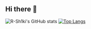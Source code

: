 ## Hi there 👋

<!--
**R-Sh1ki/R-Sh1ki** is a ✨ _special_ ✨ repository because its `README.md` (this file) appears on your GitHub profile.

Here are some ideas to get you started:

- 🔭 I’m currently working on ...
- 🌱 I’m currently learning ...
- 👯 I’m looking to collaborate on ...
- 🤔 I’m looking for help with ...
- 💬 Ask me about ...
- 📫 How to reach me: ...
- 😄 Pronouns: ...
- ⚡ Fun fact: ...
-->

![R-Sh1ki's GitHub stats](https://github-readme-stats.vercel.app/api?username=r-sh1ki&show_icons=true&theme=nord)
[![Top Langs](https://github-readme-stats.vercel.app/api/top-langs/?username=r-sh1ki&layout=compact&theme=nord)](https://github.com/anuraghazra/github-readme-stats)
